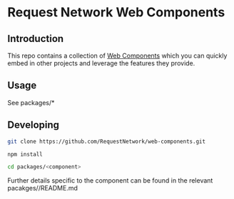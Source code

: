 # Request Network Web Components

## Introduction

This repo contains a collection of [Web Components](https://opensource.com/article/21/7/web-components) which you can quickly embed in other projects and leverage the features they provide.

## Usage

See packages/*


## Developing

```bash
git clone https://github.com/RequestNetwork/web-components.git

npm install

cd packages/<component>
```

Further details specific to the component can be found in the relevant pacakges/<component>/README.md
